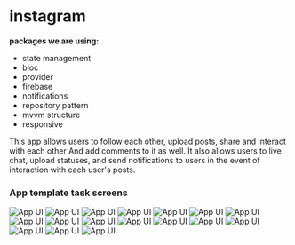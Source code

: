 # instagram

**packages we are using:**

- state management
- bloc
- provider
- firebase
- notifications
- repository pattern
- mvvm structure
- responsive

This app allows users to follow each other, upload posts, share and interact with each other
And add comments to it as well. It also allows users to live chat, upload statuses, and send
notifications to users in the event of interaction with each user's posts.

### App template task screens

![App UI](/login.png)
![App UI](/sign_up.png)
![App UI](/uii.png)
![App UI](/story.png)
![App UI](/stories.png)
![App UI](/search_posts.png)
![App UI](/search_for_user.png)
![App UI](/notifications.png)
![App UI](/add_post.png)
![App UI](/when_adding_new_post.png)
![App UI](/my_profile.png)
![App UI](/edit_profile.png)
![App UI](/comment.png)
![App UI](/add_comment.png)
![App UI](/my_chat.png)
![App UI](/send_message.png)
![App UI](/options_in_chat.png)



